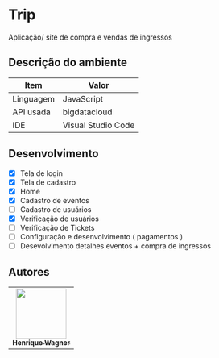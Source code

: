 #  Trip

Aplicação/ site de compra e vendas de ingressos

##  Descrição do ambiente

| Item | Valor |
|-|-|
| Linguagem | JavaScript |
| API usada | bigdatacloud |
| IDE | Visual Studio Code |

##  Desenvolvimento

- [X] Tela de login
- [X] Tela de cadastro
- [X] Home
- [X] Cadastro de eventos
- [ ] Cadastro de usuários
- [X] Verificação de usuários
- [ ] Verificação de Tickets
- [ ] Configuração e desenvolvimento ( pagamentos )
- [ ] Desevolvimento detalhes eventos + compra de ingressos

##  Autores

<table>
  <tr>
    <td align="center"><a href="https://github.com/ikewagner"><img src="https://avatars.githubusercontent.com/u/25329337?v=4?s=100" width="100px;" alt=""/><br /><sub><b>Henrique Wagner</b></sub></a></td>
  </tr>
</table>
